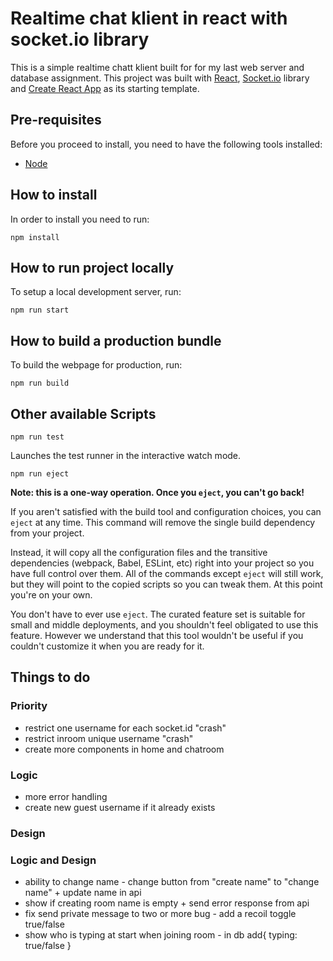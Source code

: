 # Realtime chat klient in react with socket.io library

This is a simple realtime chatt klient built for for my last web server and database assignment. This project was built with [React](https://reactjs.org/), [Socket.io](https://socket.io/) library and [Create React App](https://create-react-app.dev/) as its starting template.

## Pre-requisites

Before you proceed to install, you need to have the following tools installed:

- [Node](https://nodejs.org/en/)

## How to install

In order to install you need to run:

```
npm install
```

## How to run project locally

To setup a local development server, run:

```
npm run start
```

## How to build a production bundle

To build the webpage for production, run:

```
npm run build
```

## Other available Scripts

```
npm run test
```

Launches the test runner in the interactive watch mode.

```
npm run eject
```

**Note: this is a one-way operation. Once you `eject`, you can't go back!**

If you aren't satisfied with the build tool and configuration choices, you can `eject` at any time. This command will remove the single build dependency from your project.

Instead, it will copy all the configuration files and the transitive dependencies (webpack, Babel, ESLint, etc) right into your project so you have full control over them. All of the commands except `eject` will still work, but they will point to the copied scripts so you can tweak them. At this point you're on your own.

You don't have to ever use `eject`. The curated feature set is suitable for small and middle deployments, and you shouldn't feel obligated to use this feature. However we understand that this tool wouldn't be useful if you couldn't customize it when you are ready for it.

## Things to do

### Priority

- restrict one username for each socket.id "crash"
- restrict inroom unique username "crash"
- create more components in home and chatroom

### Logic

- more error handling
- create new guest username if it already exists

### Design

### Logic and Design

- ability to change name - change button from "create name" to "change name" + update name in api
- show if creating room name is empty + send error response from api
- fix send private message to two or more bug - add a recoil toggle true/false
- show who is typing at start when joining room - in db add{ typing: true/false }